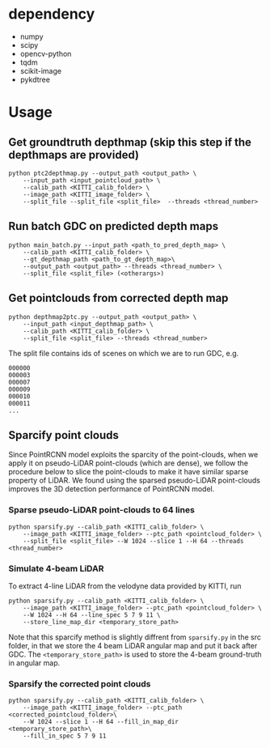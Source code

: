 # dependency
* numpy
* scipy
* opencv-python
* tqdm
* scikit-image
* pykdtree

# Usage

## Get groundtruth depthmap (skip this step if the depthmaps are provided)
```
python ptc2depthmap.py --output_path <output_path> \
    --input_path <input_pointcloud_path> \
    --calib_path <KITTI_calib_folder> \
    --image_path <KITTI_image_folder> \
    --split_file --split_file <split_file>  --threads <thread_number>
```

## Run batch GDC on predicted depth maps
```
python main_batch.py --input_path <path_to_pred_depth_map> \
    --calib_path <KITTI_calib_folder> \
    --gt_depthmap_path <path_to_gt_depth_map>\
    --output_path <output_path> --threads <thread_number> \
    --split_file <split_file> (<otherargs>)
```

## Get pointclouds from corrected depth map

```
python depthmap2ptc.py --output_path <output_path> \
    --input_path <input_depthmap_path> \
    --calib_path <KITTI_calib_folder> \
    --split_file <split_file> --threads <thread_number>
```

The split file contains ids of scenes on which we are to run GDC, e.g.
```
000000
000003
000007
000009
000010
000011
...
```

## Sparcify point clouds
Since PointRCNN model exploits the sparcity of the point-clouds, when we apply it on pseudo-LiDAR point-clouds (which are dense), we follow the procedure below to slice the point-clouds to make it have similar sparse property of LiDAR. We found using the sparsed pseudo-LiDAR point-clouds improves the 3D detection performance of PointRCNN model.

### Sparse pseudo-LiDAR point-clouds to 64 lines
```
python sparsify.py --calib_path <KITTI_calib_folder> \
    --image_path <KITTI_image_folder> --ptc_path <pointcloud_folder> \
    --split_file <split_file> --W 1024 --slice 1 --H 64 --threads <thread_number>
```

### Simulate 4-beam LiDAR
To extract 4-line LiDAR from the velodyne data provided by KITTI, run
```
python sparsify.py --calib_path <KITTI_calib_folder> \
    --image_path <KITTI_image_folder> --ptc_path <pointcloud_folder> \
    --W 1024 --H 64 --line_spec 5 7 9 11 \
    --store_line_map_dir <temporary_store_path>
```
Note that this sparcify method is slightly diffrent from `sparsify.py` in the src folder, in that we store the 4 beam LiDAR angular map and put it back after GDC. The `<temporary_store_path>` is used to store the 4-beam ground-truth in angular map.

### Sparsify the corrected point clouds
```
python sparsify.py --calib_path <KITTI_calib_folder> \
    --image_path <KITTI_image_folder> --ptc_path <corrected_pointcloud_folder>\
    --W 1024 --slice 1 --H 64 --fill_in_map_dir <temporary_store_path>\
    --fill_in_spec 5 7 9 11
```

